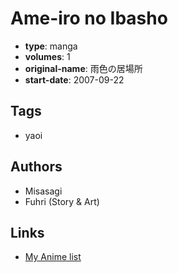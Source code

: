 # Ame-iro no Ibasho

-   **type**: manga
-   **volumes**: 1
-   **original-name**: 雨色の居場所
-   **start-date**: 2007-09-22

## Tags

-   yaoi

## Authors

-   Misasagi
-   Fuhri (Story & Art)

## Links

-   [My Anime list](https://myanimelist.net/manga/45081/Ame-iro_no_Ibasho)

